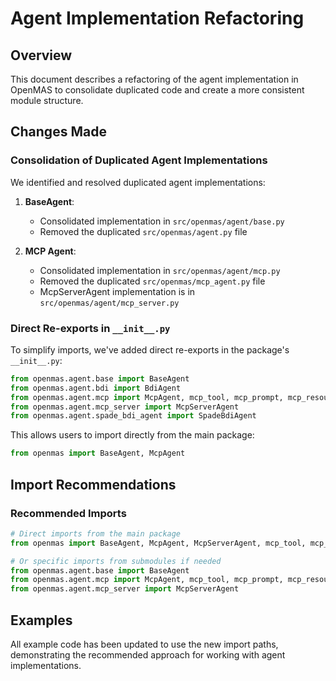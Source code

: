 # Agent Implementation Refactoring

## Overview

This document describes a refactoring of the agent implementation in OpenMAS to consolidate duplicated code and create a more consistent module structure.

## Changes Made

### Consolidation of Duplicated Agent Implementations

We identified and resolved duplicated agent implementations:

1. **BaseAgent**:
   - Consolidated implementation in `src/openmas/agent/base.py`
   - Removed the duplicated `src/openmas/agent.py` file

2. **MCP Agent**:
   - Consolidated implementation in `src/openmas/agent/mcp.py`
   - Removed the duplicated `src/openmas/mcp_agent.py` file
   - McpServerAgent implementation is in `src/openmas/agent/mcp_server.py`

### Direct Re-exports in `__init__.py`

To simplify imports, we've added direct re-exports in the package's `__init__.py`:

```python
from openmas.agent.base import BaseAgent
from openmas.agent.bdi import BdiAgent
from openmas.agent.mcp import McpAgent, mcp_tool, mcp_prompt, mcp_resource
from openmas.agent.mcp_server import McpServerAgent
from openmas.agent.spade_bdi_agent import SpadeBdiAgent
```

This allows users to import directly from the main package:

```python
from openmas import BaseAgent, McpAgent
```

## Import Recommendations

### Recommended Imports

```python
# Direct imports from the main package
from openmas import BaseAgent, McpAgent, McpServerAgent, mcp_tool, mcp_prompt, mcp_resource

# Or specific imports from submodules if needed
from openmas.agent.base import BaseAgent
from openmas.agent.mcp import McpAgent, mcp_tool, mcp_prompt, mcp_resource
from openmas.agent.mcp_server import McpServerAgent
```

## Examples

All example code has been updated to use the new import paths, demonstrating the recommended approach for working with agent implementations.
